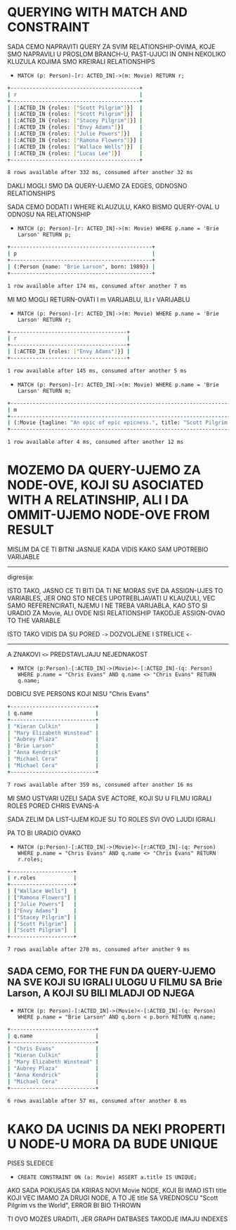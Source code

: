 # QUERYING WITH MATCH AND CONSTRAINT

SADA CEMO NAPRAVITI QUERY ZA SVIM RELATIONSHIP-OVIMA, KOJE SMO NAPRAVILI U PROSLOM BRANCH-U, PAST-UJUCI IN ONIH NEKOLIKO KLUZULA KOJIMA SMO KREIRALI RELATIONSHIPS

- `MATCH (p: Person)-[r: ACTED_IN]->(m: Movie) RETURN r;`

```zsh
+-----------------------------------------+
| r                                       |
+-----------------------------------------+
| [:ACTED_IN {roles: ["Scott Pilgrim"]}]  |
| [:ACTED_IN {roles: ["Scott Pilgrim"]}]  |
| [:ACTED_IN {roles: ["Stacey Pilgrim"]}] |
| [:ACTED_IN {roles: ["Envy Adams"]}]     |
| [:ACTED_IN {roles: ["Julie Powers"]}]   |
| [:ACTED_IN {roles: ["Ramona Flowers"]}] |
| [:ACTED_IN {roles: ["Wallace Wells"]}]  |
| [:ACTED_IN {roles: ["Lucas Lee"]}]      |
+-----------------------------------------+

8 rows available after 332 ms, consumed after another 32 ms
```

DAKLI MOGLI SMO DA QUERY-UJEMO ZA EDGES, ODNOSNO RELATIONSHIPS

SADA CEMO DODATI I WHERE KLAUZULU, KAKO BISMO QUERY-OVAL U ODNOSU NA RELATIONSHIP

- `MATCH (p: Person)-[r: ACTED_IN]->(m: Movie) WHERE p.name = 'Brie Larson' RETURN p;`

```zsh
+---------------------------------------------+
| p                                           |
+---------------------------------------------+
| (:Person {name: "Brie Larson", born: 1989}) |
+---------------------------------------------+

1 row available after 174 ms, consumed after another 7 ms
```

MI MO MOGLI RETURN-OVATI I m VARIJABLU, ILI r VARIJABLU

- `MATCH (p: Person)-[r: ACTED_IN]->(m: Movie) WHERE p.name = 'Brie Larson' RETURN r;`

```zsh
+-------------------------------------+
| r                                   |
+-------------------------------------+
| [:ACTED_IN {roles: ["Envy Adams"]}] |
+-------------------------------------+

1 row available after 145 ms, consumed after another 5 ms
```

- `MATCH (p: Person)-[r: ACTED_IN]->(m: Movie) WHERE p.name = 'Brie Larson' RETURN m;`

```zsh
+-----------------------------------------------------------------------------------------------------+
| m                                                                                                   |
+-----------------------------------------------------------------------------------------------------+
| (:Movie {tagline: "An epic of epic epicness.", title: "Scott Pilgrim vs the World", release: 2010}) |
+-----------------------------------------------------------------------------------------------------+

1 row available after 4 ms, consumed after another 12 ms
```

# MOZEMO DA QUERY-UJEMO ZA NODE-OVE, KOJI SU ASOCIATED WITH A RELATINSHIP, ALI I DA OMMIT-UJEMO NODE-OVE FROM RESULT

MISLIM DA CE TI BITNI JASNIJE KADA VIDIS KAKO SAM UPOTREBIO VARIJABLE

***

digresija:

ISTO TAKO, JASNO CE TI BITI DA TI NE MORAS SVE DA ASSIGN-UJES TO VARIABLES, JER ONO STO NECES UPOTREBLJAVATI U KLAUZULI, VEC SAMO REFERENCIRATI, NJEMU I NE TREBA VARIJABLA, KAO STO SI URADIO ZA Movie, ALI OVDE NISI RELATIONSHIP TAKODJE ASSIGN-OVAO TO THE VARIABLE

ISTO TAKO VIDIS DA SU PORED `->` DOZVOLJENE I STRELICE `<-`

***

A ZNAKOVI `<>` PREDSTAVLJAJU NEJEDNAKOST

- `MATCH (p:Person)-[:ACTED_IN]->(Movie)<-[:ACTED_IN]-(q: Person) WHERE p.name = "Chris Evans" AND q.name <> "Chris Evans" RETURN q.name;`

DOBICU SVE PERSONS KOJI NISU "Chris Evans"

```zsh
+---------------------------+
| q.name                    |
+---------------------------+
| "Kieran Culkin"           |
| "Mary Elizabeth Winstead" |
| "Aubrey Plaza"            |
| "Brie Larson"             |
| "Anna Kendrick"           |
| "Michael Cera"            |
| "Michael Cera"            |
+---------------------------+

7 rows available after 359 ms, consumed after another 16 ms
```

MI SMO USTVARI UZELI SADA SVE ACTORE, KOJI SU U FILMU IGRALI ROLES PORED CHRIS EVANS-A

SADA ZELIM DA LIST-UJEM KOJE SU TO ROLES SVI OVO LJUDI IGRALI

PA TO BI URADIO OVAKO

- `MATCH (p:Person)-[:ACTED_IN]->(Movie)<-[r:ACTED_IN]-(q: Person) WHERE p.name = "Chris Evans" AND q.name <> "Chris Evans" RETURN r.roles;`

```zsh
+--------------------+
| r.roles            |
+--------------------+
| ["Wallace Wells"]  |
| ["Ramona Flowers"] |
| ["Julie Powers"]   |
| ["Envy Adams"]     |
| ["Stacey Pilgrim"] |
| ["Scott Pilgrim"]  |
| ["Scott Pilgrim"]  |
+--------------------+

7 rows available after 270 ms, consumed after another 9 ms
```

## SADA CEMO, FOR THE FUN DA QUERY-UJEMO NA SVE KOJI SU IGRALI ULOGU U FILMU SA Brie Larson, A KOJI SU BILI MLADJI OD NJEGA

- `MATCH (p: Person)-[:ACTED_IN]->(Movie)<-[:ACTED_IN]-(q: Person) WHERE p.name = "Brie Larson" AND q.born < p.born RETURN q.name;`

```zsh
+---------------------------+
| q.name                    |
+---------------------------+
| "Chris Evans"             |
| "Kieran Culkin"           |
| "Mary Elizabeth Winstead" |
| "Aubrey Plaza"            |
| "Anna Kendrick"           |
| "Michael Cera"            |
+---------------------------+

6 rows available after 57 ms, consumed after another 8 ms
```

# KAKO DA UCINIS DA NEKI PROPERTI U NODE-U MORA DA BUDE UNIQUE

PISES SLEDECE

- `CREATE CONSTRAINT ON (a: Movie) ASSERT a.title IS UNIQUE;`

AKO SADA POKUSAS DA KRIRAS NOVI Movie NODE, KOJI BI IMAO ISTI title KOJI VEC IMAMO ZA DRUGI NODE, A TO JE title SA VREDNOSCU "Scott Pilgrim vs the World", ERROR BI BIO THROWN

TI OVO MOZES URADITI, JER GRAPH DATBASES TAKODJE IMAJU INDEXES
